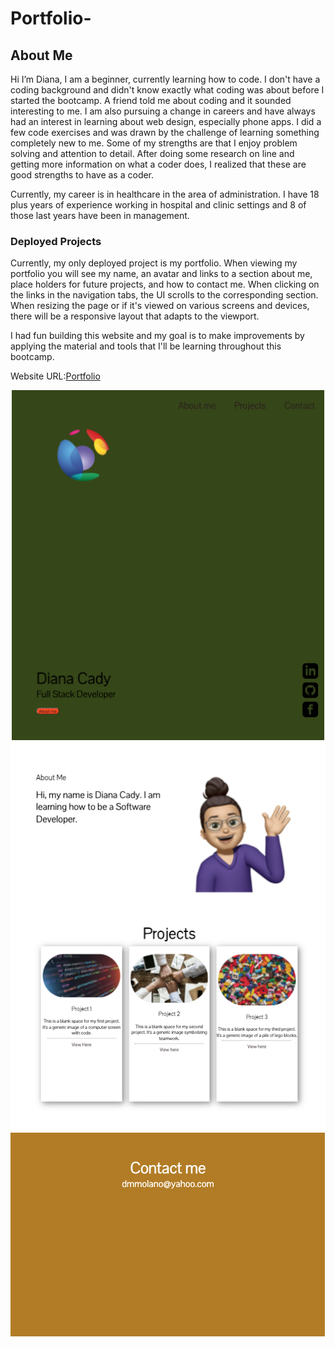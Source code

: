 # Portfolio-

## About Me

Hi I’m Diana, I am a beginner, currently learning how to code. I don't have a coding background and didn't know exactly what coding was about before I started the bootcamp.  A friend told me about coding and it sounded interesting to me. I am also pursuing a change in careers and have always had an interest in learning about web design, especially phone apps.
I did a few code exercises and was drawn by the challenge of learning something completely new to me. Some of my strengths are that I enjoy problem solving and attention to detail. After doing some research on line and getting more information on what a coder does, I realized that these are good strengths to have as a coder.

Currently, my career is in healthcare in the area of administration. I have 18 plus years of experience working in hospital and clinic settings and 8 of those last years have been in management.

### Deployed Projects

Currently, my only deployed project is my portfolio. When viewing my portfolio
you will see my name, an avatar and links to a section about me, place holders for future projects, and how to contact me.
When clicking on the links in the navigation tabs, the UI scrolls to the corresponding section.
When resizing the page or if it's viewed on various screens and devices,
there will be a responsive layout that adapts to the viewport.

I had fun building this website and my goal is to make improvements by applying the material and tools that I'll be learning throughout this bootcamp.

Website URL:[Portfolio](https://molano1979.github.io/portfolio-diana-cady/)

![Portfolio screenshot](./src/images/screenshot1.png)
![Portfolio screenshot](./src/images/screenshot2.png)
![Portfolio screenshot](./src/images/screenshot3.png)
![Portfolio screenshot](./src/images/screenshot4.png)
